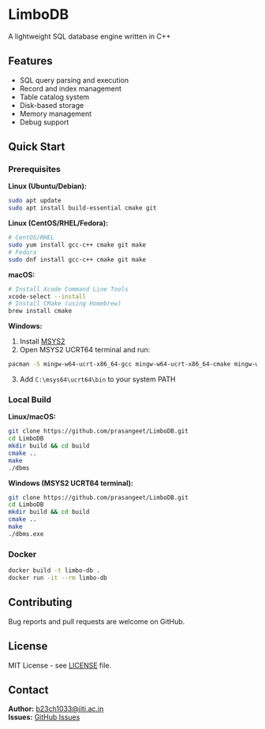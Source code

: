 # LimboDB

A lightweight SQL database engine written in C++

## Features

- SQL query parsing and execution
- Record and index management
- Table catalog system
- Disk-based storage
- Memory management
- Debug support

## Quick Start

### Prerequisites

**Linux (Ubuntu/Debian):**
```bash
sudo apt update
sudo apt install build-essential cmake git
```

**Linux (CentOS/RHEL/Fedora):**
```bash
# CentOS/RHEL
sudo yum install gcc-c++ cmake git make
# Fedora
sudo dnf install gcc-c++ cmake git make
```

**macOS:**
```bash
# Install Xcode Command Line Tools
xcode-select --install
# Install CMake (using Homebrew)
brew install cmake
```

**Windows:**
1. Install [MSYS2](https://www.msys2.org/)
2. Open MSYS2 UCRT64 terminal and run:
```bash
pacman -S mingw-w64-ucrt-x86_64-gcc mingw-w64-ucrt-x86_64-cmake mingw-w64-ucrt-x86_64-make git
```
3. Add `C:\msys64\ucrt64\bin` to your system PATH

### Local Build

**Linux/macOS:**
```bash
git clone https://github.com/prasangeet/LimboDB.git
cd LimboDB
mkdir build && cd build
cmake ..
make
./dbms
```

**Windows (MSYS2 UCRT64 terminal):**
```bash
git clone https://github.com/prasangeet/LimboDB.git
cd LimboDB
mkdir build && cd build
cmake ..
make
./dbms.exe
```

### Docker

```bash
docker build -t limbo-db .
docker run -it --rm limbo-db
```

## Contributing

Bug reports and pull requests are welcome on GitHub.

## License

MIT License - see [LICENSE](LICENSE) file.

## Contact

**Author:** b23ch1033@iitj.ac.in  
**Issues:** [GitHub Issues](https://github.com/prasangeet/LimboDB/issues)